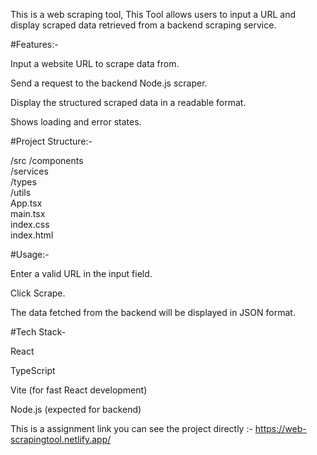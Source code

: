 This is a web scraping tool, This Tool allows users to input a URL and display scraped data retrieved from a backend scraping service.

#Features:-

Input a website URL to scrape data from.

Send a request to the backend Node.js scraper.

Display the structured scraped data in a readable format.

Shows loading and error states.

#Project Structure:-

/src
  /components    
  /services      
  /types         
  /utils         
  App.tsx        
  main.tsx       
  index.css      
index.html       

#Usage:-

Enter a valid URL in the input field.

Click Scrape.

The data fetched from the backend will be displayed in JSON format.

#Tech Stack-

React

TypeScript

Vite (for fast React development)

Node.js (expected for backend)

This is a assignment link you can see the project directly :-
https://web-scrapingtool.netlify.app/


